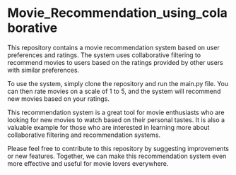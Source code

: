 # Movie_Recommendation_using_colaborative

This repository contains a movie recommendation system based on user preferences and ratings. The system uses collaborative filtering to recommend movies to users based on the ratings provided by other users with similar preferences.

To use the system, simply clone the repository and run the main.py file. You can then rate movies on a scale of 1 to 5, and the system will recommend new movies based on your ratings.

This recommendation system is a great tool for movie enthusiasts who are looking for new movies to watch based on their personal tastes. It is also a valuable example for those who are interested in learning more about collaborative filtering and recommendation systems.

Please feel free to contribute to this repository by suggesting improvements or new features. Together, we can make this recommendation system even more effective and useful for movie lovers everywhere.
